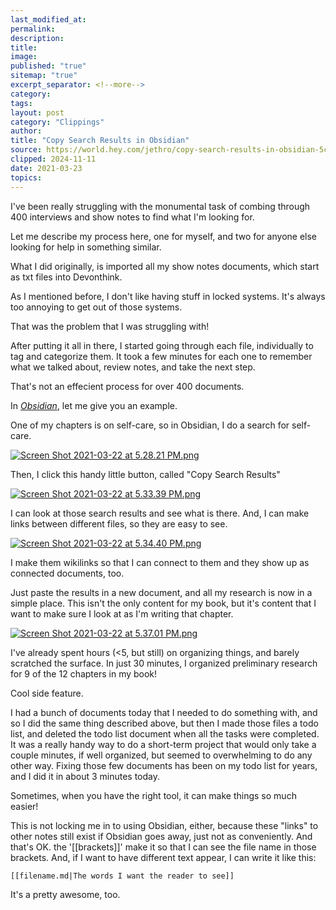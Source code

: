 ```yaml
---
last_modified_at: 
permalink: 
description: 
title: 
image: 
published: "true"
sitemap: "true"
excerpt_separator: <!--more-->
category: 
tags: 
layout: post
category: "Clippings"
author: 
title: "Copy Search Results in Obsidian"
source: https://world.hey.com/jethro/copy-search-results-in-obsidian-5c1121f5
clipped: 2024-11-11
date: 2021-03-23
topics: 
---
```



I've been really struggling with the monumental task of combing through 400 interviews and show notes to find what I'm looking for.

Let me describe my process here, one for myself, and two for anyone else looking for help in something similar.

What I did originally, is imported all my show notes documents, which start as txt files into Devonthink.

As I mentioned before, I don't like having stuff in locked systems. It's always too annoying to get out of those systems.

That was the problem that I was struggling with!

After putting it all in there, I started going through each file, individually to tag and categorize them. It took a few minutes for each one to remember what we talked about, review notes, and take the next step.

That's not an effecient process for over 400 documents.

In [*Obsidian*](https://obsidian.md/), let me give you an example.

One of my chapters is on self-care, so in Obsidian, I do a search for self-care.

 [![Screen Shot 2021-03-22 at 5.28.21 PM.png](https://world.hey.com/jethro/5c1121f5/representations/eyJfcmFpbHMiOnsibWVzc2FnZSI6IkJBaHBCSTNIbGhNPSIsImV4cCI6bnVsbCwicHVyIjoiYmxvYl9pZCJ9fQ==--c6005526eb9300358f8dd69770a594e355dbbcee/eyJfcmFpbHMiOnsibWVzc2FnZSI6IkJBaDdDam9MWm05eWJXRjBTU0lJY0c1bkJqb0dSVlE2RkhKbGMybDZaVjkwYjE5c2FXMXBkRnNIYVFLQUIya0NBQVU2REhGMVlXeHBkSGxwU3pvTGJHOWhaR1Z5ZXdZNkNYQmhaMlV3T2cxamIyRnNaWE5qWlZRPSIsImV4cCI6bnVsbCwicHVyIjoidmFyaWF0aW9uIn19--946116ea0c454412635aa7309bd9472bf633014c/Screen%20Shot%202021-03-22%20at%205.28.21%20PM.png)](https://world.hey.com/jethro/5c1121f5/blobs/eyJfcmFpbHMiOnsibWVzc2FnZSI6IkJBaHBCSTNIbGhNPSIsImV4cCI6bnVsbCwicHVyIjoiYmxvYl9pZCJ9fQ==--c6005526eb9300358f8dd69770a594e355dbbcee/Screen%20Shot%202021-03-22%20at%205.28.21%20PM.png?disposition=attachment "Download Screen Shot 2021-03-22 at 5.28.21 PM.png") 

Then, I click this handy little button, called "Copy Search Results"

 [![Screen Shot 2021-03-22 at 5.33.39 PM.png](https://world.hey.com/jethro/5c1121f5/representations/eyJfcmFpbHMiOnsibWVzc2FnZSI6IkJBaHBCSHJJbGhNPSIsImV4cCI6bnVsbCwicHVyIjoiYmxvYl9pZCJ9fQ==--823b5237ba23be7ef51411517149c61205507b93/eyJfcmFpbHMiOnsibWVzc2FnZSI6IkJBaDdDam9MWm05eWJXRjBTU0lJY0c1bkJqb0dSVlE2RkhKbGMybDZaVjkwYjE5c2FXMXBkRnNIYVFLQUIya0NBQVU2REhGMVlXeHBkSGxwU3pvTGJHOWhaR1Z5ZXdZNkNYQmhaMlV3T2cxamIyRnNaWE5qWlZRPSIsImV4cCI6bnVsbCwicHVyIjoidmFyaWF0aW9uIn19--946116ea0c454412635aa7309bd9472bf633014c/Screen%20Shot%202021-03-22%20at%205.33.39%20PM.png)](https://world.hey.com/jethro/5c1121f5/blobs/eyJfcmFpbHMiOnsibWVzc2FnZSI6IkJBaHBCSHJJbGhNPSIsImV4cCI6bnVsbCwicHVyIjoiYmxvYl9pZCJ9fQ==--823b5237ba23be7ef51411517149c61205507b93/Screen%20Shot%202021-03-22%20at%205.33.39%20PM.png?disposition=attachment "Download Screen Shot 2021-03-22 at 5.33.39 PM.png") 

I can look at those search results and see what is there. And, I can make links between different files, so they are easy to see.

 [![Screen Shot 2021-03-22 at 5.34.40 PM.png](https://world.hey.com/jethro/5c1121f5/representations/eyJfcmFpbHMiOnsibWVzc2FnZSI6IkJBaHBCTjdJbGhNPSIsImV4cCI6bnVsbCwicHVyIjoiYmxvYl9pZCJ9fQ==--45e33a15285af80771ab8abc21e8678b96100066/eyJfcmFpbHMiOnsibWVzc2FnZSI6IkJBaDdDam9MWm05eWJXRjBTU0lJY0c1bkJqb0dSVlE2RkhKbGMybDZaVjkwYjE5c2FXMXBkRnNIYVFLQUIya0NBQVU2REhGMVlXeHBkSGxwU3pvTGJHOWhaR1Z5ZXdZNkNYQmhaMlV3T2cxamIyRnNaWE5qWlZRPSIsImV4cCI6bnVsbCwicHVyIjoidmFyaWF0aW9uIn19--946116ea0c454412635aa7309bd9472bf633014c/Screen%20Shot%202021-03-22%20at%205.34.40%20PM.png)](https://world.hey.com/jethro/5c1121f5/blobs/eyJfcmFpbHMiOnsibWVzc2FnZSI6IkJBaHBCTjdJbGhNPSIsImV4cCI6bnVsbCwicHVyIjoiYmxvYl9pZCJ9fQ==--45e33a15285af80771ab8abc21e8678b96100066/Screen%20Shot%202021-03-22%20at%205.34.40%20PM.png?disposition=attachment "Download Screen Shot 2021-03-22 at 5.34.40 PM.png") 

I make them wikilinks so that I can connect to them and they show up as connected documents, too.

Just paste the results in a new document, and all my research is now in a simple place. This isn't the only content for my book, but it's content that I want to make sure I look at as I'm writing that chapter.

 [![Screen Shot 2021-03-22 at 5.37.01 PM.png](https://world.hey.com/jethro/5c1121f5/representations/eyJfcmFpbHMiOnsibWVzc2FnZSI6IkJBaHBCT2JKbGhNPSIsImV4cCI6bnVsbCwicHVyIjoiYmxvYl9pZCJ9fQ==--54c8a288fd243ebf839476a0cf368e5c8147901f/eyJfcmFpbHMiOnsibWVzc2FnZSI6IkJBaDdDam9MWm05eWJXRjBTU0lJY0c1bkJqb0dSVlE2RkhKbGMybDZaVjkwYjE5c2FXMXBkRnNIYVFLQUIya0NBQVU2REhGMVlXeHBkSGxwU3pvTGJHOWhaR1Z5ZXdZNkNYQmhaMlV3T2cxamIyRnNaWE5qWlZRPSIsImV4cCI6bnVsbCwicHVyIjoidmFyaWF0aW9uIn19--946116ea0c454412635aa7309bd9472bf633014c/Screen%20Shot%202021-03-22%20at%205.37.01%20PM.png)](https://world.hey.com/jethro/5c1121f5/blobs/eyJfcmFpbHMiOnsibWVzc2FnZSI6IkJBaHBCT2JKbGhNPSIsImV4cCI6bnVsbCwicHVyIjoiYmxvYl9pZCJ9fQ==--54c8a288fd243ebf839476a0cf368e5c8147901f/Screen%20Shot%202021-03-22%20at%205.37.01%20PM.png?disposition=attachment "Download Screen Shot 2021-03-22 at 5.37.01 PM.png") 

I've already spent hours (<5, but still) on organizing things, and barely scratched the surface. In just 30 minutes, I organized preliminary research for 9 of the 12 chapters in my book! 

Cool side feature. 

I had a bunch of documents today that I needed to do something with, and so I did the same thing described above, but then I made those files a todo list, and deleted the todo list document when all the tasks were completed. It was a really handy way to do a short-term project that would only take a couple minutes, if well organized, but seemed to overwhelming to do any other way. Fixing those few documents has been on my todo list for years, and I did it in about 3 minutes today. 

Sometimes, when you have the right tool, it can make things so much easier!

This is not locking me in to using Obsidian, either, because these "links" to other notes still exist if Obsidian goes away, just not as conveniently. And that's OK. the '[[brackets]]' make it so that I can see the file name in those brackets. And, if I want to have different text appear, I can write it like this: 

```
[[filename.md|The words I want the reader to see]]
```

It's a pretty awesome, too. 